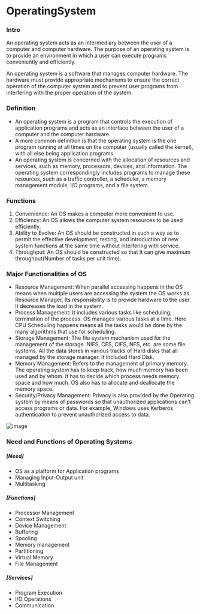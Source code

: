 # OperatingSystem

### Intro
An operating system acts as an intermediary between the user of a computer and computer hardware. The purpose of an operating system is to provide an environment in which a user can execute programs conveniently and efficiently. 

An operating system is a software that manages computer hardware. The hardware must provide appropriate mechanisms to ensure the correct operation of the computer system and to prevent user programs from interfering with the proper operation of the system. 

### Definition
- An operating system is a program that controls the execution of application programs and acts as an interface between the user of a computer and the computer hardware.
- A more common definition is that the operating system is the one program running at all times on the computer (usually called the kernel), with all else being application programs.
- An operating system is concerned with the allocation of resources and services, such as memory, processors, devices, and information. The operating system correspondingly includes programs to manage these resources, such as a traffic controller, a scheduler, a memory management module, I/O programs, and a file system.

### Functions
1. Convenience: An OS makes a computer more convenient to use.
2. Efficiency: An OS allows the computer system resources to be used efficiently.
3. Ability to Evolve: An OS should be constructed in such a way as to permit the effective development, testing, and introduction of new system functions at the same time without interfering with service.
4. Throughput: An OS should be constructed so that It can give maximum throughput(Number of tasks per unit time).

### Major Functionalities of OS
- Resource Management: When parallel accessing happens in the OS means when multiple users are accessing the system the OS works as Resource Manager, Its responsibility is to provide hardware to the user. It decreases the load in the system.
- Process Management: It includes various tasks like scheduling, termination of the process. OS manages various tasks at a time. Here CPU Scheduling happens means all the tasks would be done by the many algorithms that use for scheduling.
- Storage Management: The file system mechanism used for the management of the storage. NIFS, CFS, CIFS, NFS, etc. are some file systems. All the data stores in various tracks of Hard disks that all managed by the storage manager. It included Hard Disk.
- Memory Management: Refers to the management of primary memory. The operating system has to keep track, how much memory has been used and by whom. It has to decide which process needs memory space and how much. OS also has to allocate and deallocate the memory space.
- Security/Privacy Management: Privacy is also provided by the Operating system by means of passwords so that unauthorized applications can’t access programs or data. For example, Windows uses Kerberos authentication to prevent unauthorized access to data.

![image](https://user-images.githubusercontent.com/105867034/181890211-e148f94f-7564-4a35-bf20-c1c924287107.png)

### Need and Functions of Operating Systems
##### [Need]
- OS as a platform for Application programs
- Managing Input-Output unit
- Multitasking

##### [Functions]
- Processor Management
- Context Switching
- Device Management
- Buffering
- Spooling
- Memory management
- Partitioning
- Virtual Memory
- File Management

##### [Services]
- Program Execution
- I/O Operations
- Communication

